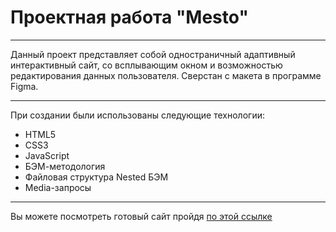 # Проектная работа "Mesto"
______________________________________
Данный проект представляет собой одностраничный адаптивный интерактивный сайт, 
со всплывающим окном и возможностью редактирования данных пользователя. 
Сверстан с макета в программе Figma.
______________________________________
При создании были использованы следующие технологии:
* HTML5
* CSS3
* JavaScript
* БЭМ-методология
* Файловая структура Nested БЭМ 
* Media-запросы
______________________________________
Вы можете посмотреть готовый сайт пройдя [по этой ссылке]()